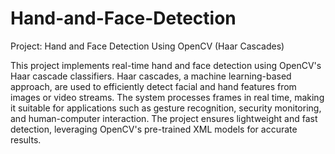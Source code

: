 # Hand-and-Face-Detection
Project: Hand and Face Detection Using OpenCV (Haar Cascades)

This project implements real-time hand and face detection using OpenCV's Haar cascade classifiers. Haar cascades, a machine learning-based approach, are used to efficiently detect facial and hand features from images or video streams. The system processes frames in real time, making it suitable for applications such as gesture recognition, security monitoring, and human-computer interaction. The project ensures lightweight and fast detection, leveraging OpenCV's pre-trained XML models for accurate results.
